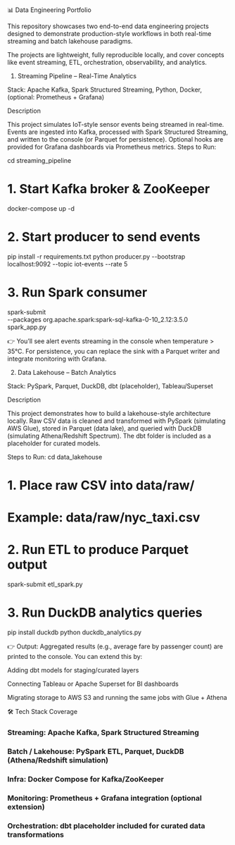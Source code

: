 📊 Data Engineering Portfolio

This repository showcases two end-to-end data engineering projects designed to demonstrate production-style workflows in both real-time streaming and batch lakehouse paradigms.

The projects are lightweight, fully reproducible locally, and cover concepts like event streaming, ETL, orchestration, observability, and analytics.

1. Streaming Pipeline – Real-Time Analytics

Stack: Apache Kafka, Spark Structured Streaming, Python, Docker, (optional: Prometheus + Grafana)

Description

This project simulates IoT-style sensor events being streamed in real-time. Events are ingested into Kafka, processed with Spark Structured Streaming, and written to the console (or Parquet for persistence). Optional hooks are provided for Grafana dashboards via Prometheus metrics.
Steps to Run:

cd streaming_pipeline

# 1. Start Kafka broker & ZooKeeper
docker-compose up -d

# 2. Start producer to send events
pip install -r requirements.txt
python producer.py --bootstrap localhost:9092 --topic iot-events --rate 5

# 3. Run Spark consumer
spark-submit \
  --packages org.apache.spark:spark-sql-kafka-0-10_2.12:3.5.0 \
  spark_app.py

👉 You’ll see alert events streaming in the console when temperature > 35°C.
For persistence, you can replace the sink with a Parquet writer and integrate monitoring with Grafana.


2. Data Lakehouse – Batch Analytics

Stack: PySpark, Parquet, DuckDB, dbt (placeholder), Tableau/Superset

Description

This project demonstrates how to build a lakehouse-style architecture locally. Raw CSV data is cleaned and transformed with PySpark (simulating AWS Glue), stored in Parquet (data lake), and queried with DuckDB (simulating Athena/Redshift Spectrum). The dbt folder is included as a placeholder for curated models.

Steps to Run:
cd data_lakehouse

# 1. Place raw CSV into data/raw/
# Example: data/raw/nyc_taxi.csv

# 2. Run ETL to produce Parquet output
spark-submit etl_spark.py

# 3. Run DuckDB analytics queries
pip install duckdb
python duckdb_analytics.py


👉 Output: Aggregated results (e.g., average fare by passenger count) are printed to the console.
You can extend this by:

Adding dbt models for staging/curated layers

Connecting Tableau or Apache Superset for BI dashboards

Migrating storage to AWS S3 and running the same jobs with Glue + Athena


🛠 Tech Stack Coverage

### Streaming: Apache Kafka, Spark Structured Streaming
### Batch / Lakehouse: PySpark ETL, Parquet, DuckDB (Athena/Redshift simulation)
### Infra: Docker Compose for Kafka/ZooKeeper
### Monitoring: Prometheus + Grafana integration (optional extension)
### Orchestration: dbt placeholder included for curated data transformations
